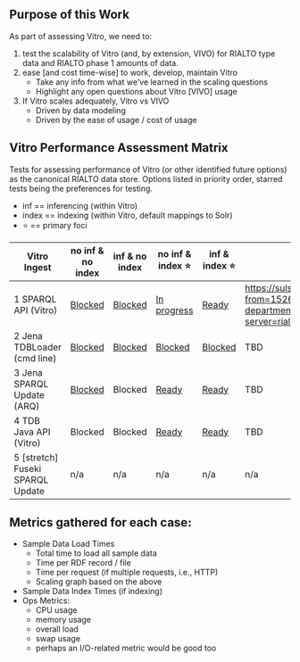 ## Purpose of this Work

As part of assessing Vitro, we need to:

1. test the scalability of Vitro (and, by extension, VIVO) for RIALTO type data and RIALTO phase 1 amounts of data.
2. ease [and cost time-wise] to work, develop, maintain Vitro
    * Take any info from what we’ve learned in the scaling questions
    * Highlight any open questions about Vitro [VIVO] usage
3. If Vitro scales adequately, Vitro vs VIVO
    * Driven by data modeling
    * Driven by the ease of usage / cost of usage

## Vitro Performance Assessment Matrix

Tests for assessing performance of Vitro (or other identified future options) as the canonical RIALTO data store. Options listed in priority order, starred tests being the preferences for testing.

* inf == inferencing (within Vitro)
* index == indexing (within Vitro, default mappings to Solr)
* :star: == primary foci

Vitro Ingest                | no inf & no index    | inf & no index       | no inf & index :star:  | inf & index :star:  | system stats during run |
--------------------------- | -------------------- | -------------------- | ---------------------- | ------------------- | ----------------------- |
1 SPARQL API (Vitro)        | [Blocked](https://github.com/sul-dlss/rialto/issues/53) | [Blocked](https://github.com/sul-dlss/rialto/issues/54) | [In progress](https://github.com/sul-dlss/rialto/issues/50) | [Ready](https://github.com/sul-dlss/rialto/issues/51) | https://sulstats.stanford.edu/dashboard/db/servers?from=1526619600000&to=1526655600000&var-department=dlss&var-project=rialto&var-server=rialto-vitro-dev&theme=light |
2 Jena TDBLoader (cmd line) | [Blocked](https://github.com/sul-dlss/rialto/issues/66) | [Blocked](https://github.com/sul-dlss/rialto/issues/67) | [Blocked](https://github.com/sul-dlss/rialto/issues/55)   | [Blocked](https://github.com/sul-dlss/rialto/issues/56) | TBD |
3 Jena SPARQL Update (ARQ)  | [Blocked](https://github.com/sul-dlss/rialto/issues/61) | Blocked              | [Ready](https://github.com/sul-dlss/rialto/issues/59)     | [Ready](https://github.com/sul-dlss/rialto/issues/60) | TBD |
4 TDB Java API (Vitro)      | Blocked              | Blocked              | [Ready](https://github.com/sul-dlss/rialto/issues/63)     | [Ready](https://github.com/sul-dlss/rialto/issues/62) | TBD |
5 [stretch] Fuseki SPARQL Update | n/a | n/a | n/a | n/a | n/a |

## Metrics gathered for each case:
- Sample Data Load Times
  - Total time to load all sample data
  - Time per RDF record / file
  - Time per request (if multiple requests, i.e., HTTP)
  - Scaling graph based on the above
- Sample Data Index Times (if indexing)
- Ops Metrics:
  - CPU usage
  - memory usage
  - overall load
  - swap usage
  - perhaps an I/O-related metric would be good too

